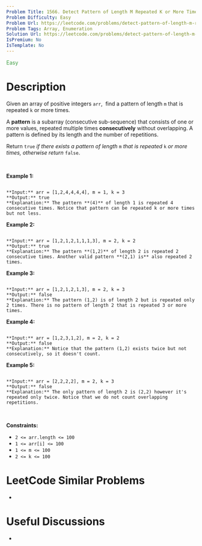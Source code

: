 ```yaml
---
Problem Title: 1566. Detect Pattern of Length M Repeated K or More Times
Problem Difficulty: Easy
Problem Url: https://leetcode.com/problems/detect-pattern-of-length-m-repeated-k-or-more-times/
Problem Tags: Array, Enumeration
Solution Url: https://leetcode.com/problems/detect-pattern-of-length-m-repeated-k-or-more-times/solution/
IsPremium: No
IsTemplate: No
---
```


<span style="color: rgb(67, 160, 71);">Easy</span>

# Description

Given an array of positive integers `arr`,  find a pattern of length `m` that is repeated `k` or more times.


A **pattern** is a subarray (consecutive sub-sequence) that consists of one or more values, repeated multiple times **consecutively** without overlapping. A pattern is defined by its length and the number of repetitions.


Return `true` *if there exists a pattern of length* `m` *that is repeated* `k` *or more times, otherwise return* `false`.


 


**Example 1:**



```

**Input:** arr = [1,2,4,4,4,4], m = 1, k = 3
**Output:** true
**Explanation:** The pattern **(4)** of length 1 is repeated 4 consecutive times. Notice that pattern can be repeated k or more times but not less.

```

**Example 2:**



```

**Input:** arr = [1,2,1,2,1,1,1,3], m = 2, k = 2
**Output:** true
**Explanation:** The pattern **(1,2)** of length 2 is repeated 2 consecutive times. Another valid pattern **(2,1) is** also repeated 2 times.

```

**Example 3:**



```

**Input:** arr = [1,2,1,2,1,3], m = 2, k = 3
**Output:** false
**Explanation:** The pattern (1,2) is of length 2 but is repeated only 2 times. There is no pattern of length 2 that is repeated 3 or more times.

```

**Example 4:**



```

**Input:** arr = [1,2,3,1,2], m = 2, k = 2
**Output:** false
**Explanation:** Notice that the pattern (1,2) exists twice but not consecutively, so it doesn't count.

```

**Example 5:**



```

**Input:** arr = [2,2,2,2], m = 2, k = 3
**Output:** false
**Explanation:** The only pattern of length 2 is (2,2) however it's repeated only twice. Notice that we do not count overlapping repetitions.

```

 


**Constraints:**


* `2 <= arr.length <= 100`
* `1 <= arr[i] <= 100`
* `1 <= m <= 100`
* `2 <= k <= 100`




# LeetCode Similar Problems

- []()

# Useful Discussions

- []()
